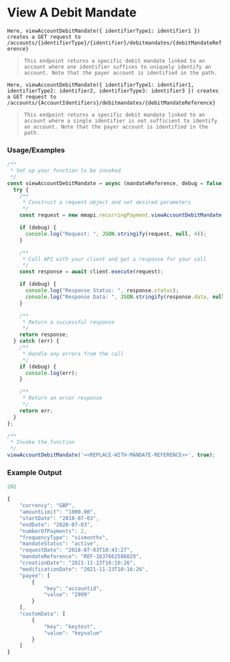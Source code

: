 # View A Debit Mandate

`Here, viewAccountDebitMandate({ identifierType1: identifier1 }) creates a GET request to /accounts/{identifierType}/{identifier}/debitmandates/{debitMandateReference}`

> `This endpoint returns a specific debit mandate linked to an account where one identifier suffices to uniquely identify an account. Note that the payer account is identified in the path.`

`Here, viewAccountDebitMandate({ identifierType1: identifier1, identifierType2: identifier2, identifierType3: identifier3 }) creates a GET request to /accounts/{AccountIdentifiers}/debitmandates/{debitMandateReference}`

> `This endpoint returns a specific debit mandate linked to an account where a single identifier is not sufficient to identify an account. Note that the payer account is identified in the path.`

### Usage/Examples

```javascript
/**
 * Set up your function to be invoked
 */
const viewAccountDebitMandate = async (mandateReference, debug = false) => {
  try {
    /**
     * Construct a request object and set desired parameters
     */
    const request = new mmapi.recurringPayment.viewAccountDebitMandate({ "accountid": "2000" }, mandateReference);

    if (debug) {
      console.log("Request: ", JSON.stringify(request, null, 4));
    }

    /**
     * Call API with your client and get a response for your call
     */
    const response = await client.execute(request);

    if (debug) {
      console.log("Response Status: ", response.status);
      console.log("Response Data: ", JSON.stringify(response.data, null, 4));
    }

    /**
     * Return a successful response
     */
    return response;
  } catch (err) {
    /**
     * Handle any errors from the call
     */
    if (debug) {
      console.log(err);
    }

    /**
     * Return an error response
     */
    return err;
  }
};

/**
 * Invoke the function
 */
viewAccountDebitMandate('<<REPLACE-WITH-MANDATE-REFERENCE>>', true);
```

### Example Output

```javascript
202

{
    "currency": "GBP",
    "amountLimit": "1000.00",
    "startDate": "2018-07-03",
    "endDate": "2028-07-03",
    "numberOfPayments": 2,
    "frequencyType": "sixmonths",
    "mandateStatus": "active",
    "requestDate": "2018-07-03T10:43:27",
    "mandateReference": "REF-1637662586029",
    "creationDate": "2021-11-23T10:16:26",
    "modificationDate": "2021-11-23T10:16:26",
    "payee": [
        {
            "key": "accountid",
            "value": "2999"
        }
    ],
    "customData": [
        {
            "key": "keytest",
            "value": "keyvalue"
        }
    ]
}
```